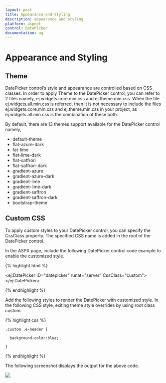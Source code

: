 ```yaml
---
layout: post
title: Appearance-and-Styling
description: appearance and styling
platform: aspnet
control: DatePicker
documentation: ug
---
```


# Appearance and Styling

## Theme

DatePicker control’s style and appearance are controlled based on CSS classes. In order to apply Theme to the DatePicker control, you can refer to 2 files namely, ej.widgets.core.min.css and ej.theme.min.css. When the file ej.widgets.all.min.css is referred, then it is not necessary to include the files ej.widgets.core.min.css and ej.theme.min.css in your project, as ej.widgets.all.min.css is the combination of these both. 

By default, there are 13 themes support available for the DatePicker control namely,

* default-theme
* flat-azure-dark
* fat-lime
* flat-lime-dark
* flat-saffron
* flat-saffron-dark
* gradient-azure
* gradient-azure-dark
* gradient-lime
* gradient-lime-dark
* gradient-saffron
* gradient-saffron-dark
* bootstrap-theme


## Custom CSS


To apply custom styles to your DatePicker control, you can specify the CssClass property. The specified CSS name is added in the root of the DatePicker control.

In the ASPX page, include the following DatePicker control code example to enable the customized style.



{% highlight html %}

<ej:DatePicker ID="datepicker" runat="server" CssClass="custom"></ej:DatePicker>



{% endhighlight %}



Add the following styles to render the DatePicker with customized style. In the following CSS style, exiting theme style overrides by using root class custom.

{% highlight css %}

    .custom .e-header {

      background-color:blue;

    }
{% endhighlight %}




The following screenshot displays the output for the above code.



![](Appearance-and-Styling_images/Appearance-and-Styling_img1.png)



